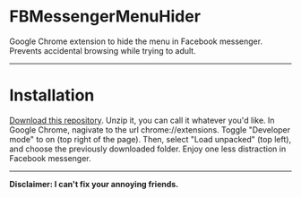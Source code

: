# FBMessengerMenuHider
Google Chrome extension to hide the menu in Facebook messenger. Prevents accidental browsing while trying to adult.

---

# Installation 
[Download this repository](https://github.com/CartmanDavis/FBMessengerMenuHider/archive/master.zip). Unzip it, you can call it whatever you'd like. In Google Chrome, nagivate to the url chrome://extensions. Toggle "Developer mode" to on (top right of the page). Then, select "Load unpacked" (top left), and choose the previously downloaded folder. Enjoy one less distraction in Facebook messenger. 

---

**Disclaimer: I can't fix your annoying friends.**

